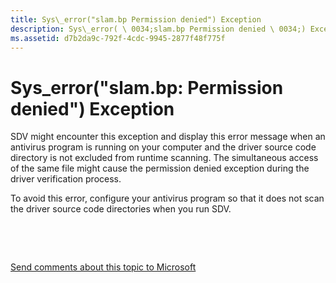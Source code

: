 ```yaml
---
title: Sys\_error("slam.bp Permission denied") Exception
description: Sys\_error( \ 0034;slam.bp Permission denied \ 0034;) Exception
ms.assetid: d7b2da9c-792f-4cdc-9945-2877f48f775f
---
```


# Sys\_error("slam.bp: Permission denied") Exception


SDV might encounter this exception and display this error message when an antivirus program is running on your computer and the driver source code directory is not excluded from runtime scanning. The simultaneous access of the same file might cause the permission denied exception during the driver verification process.

To avoid this error, configure your antivirus program so that it does not scan the driver source code directories when you run SDV.

 

 

[Send comments about this topic to Microsoft](mailto:wsddocfb@microsoft.com?subject=Documentation%20feedback%20[devtest\devtest]:%20Sys_error%28"slam.bp:%20Permission%20denied"%29%20Exception%20%20RELEASE:%20%2811/17/2016%29&body=%0A%0APRIVACY%20STATEMENT%0A%0AWe%20use%20your%20feedback%20to%20improve%20the%20documentation.%20We%20don't%20use%20your%20email%20address%20for%20any%20other%20purpose,%20and%20we'll%20remove%20your%20email%20address%20from%20our%20system%20after%20the%20issue%20that%20you're%20reporting%20is%20fixed.%20While%20we're%20working%20to%20fix%20this%20issue,%20we%20might%20send%20you%20an%20email%20message%20to%20ask%20for%20more%20info.%20Later,%20we%20might%20also%20send%20you%20an%20email%20message%20to%20let%20you%20know%20that%20we've%20addressed%20your%20feedback.%0A%0AFor%20more%20info%20about%20Microsoft's%20privacy%20policy,%20see%20http://privacy.microsoft.com/default.aspx. "Send comments about this topic to Microsoft")




